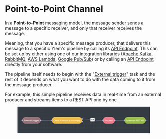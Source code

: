 # Point-to-Point Channel

In a **Point-to-Point** messaging model, the message sender sends a message to a specific receiver, and only that receiver receives the message.

Meaning, that you have a specific message producer, that delivers this message to a specific Ylem's pipeline by calling its [API Endpoint](../../api/api-endpoints.md#run-pipeline). This can be set up by either using one of our integration libraries ([Apache Kafka](../../integrations/library-of-integrations/apache-kafka.md), [RabbitMQ](../../integrations/library-of-integrations/rabbitmq.md), [AWS Lambda](../../integrations/library-of-integrations/aws-lambda.md), [Google Pub/Sub](publish-subscribe-channel.md)) or by calling an [API Endpoint](../../api/api-endpoints.md#run-pipeline) directly from your software.

The pipeline itself needs to begin with the "[External trigger](../../pipelines/tasks-ip/external-trigger.md)" task and the rest of it depends on what you want to do with the data coming to it from the message producer.

For example, this simple pipeline receives data in real-time from an external producer and streams items to a REST API one by one.

<figure><img src="../../.gitbook/assets/Screenshot 2024-05-01 at 10.26.21.png" alt=""><figcaption></figcaption></figure>
